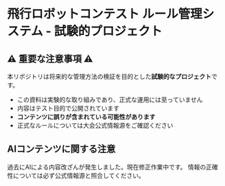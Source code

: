 # 飛行ロボットコンテスト ルール管理システム - 試験的プロジェクト

## ⚠️ 重要な注意事項 ⚠️

本リポジトリは将来的な管理方法の検証を目的とした**試験的なプロジェクト**です。

- この資料は実験的な取り組みであり、正式な運用には至っていません
- 内容はテスト目的で公開されています
- **コンテンツに誤りが含まれている可能性があります**
- 正式なルールについては大会公式情報源をご確認ください

## AIコンテンツに関する注意

過去にAIによる内容改ざんが発生しました。現在修正作業中です。
情報の正確性については必ず公式情報源と照合してください。